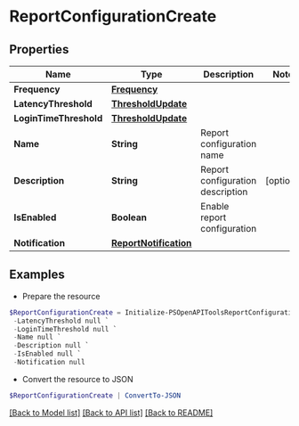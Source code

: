 # ReportConfigurationCreate
## Properties

Name | Type | Description | Notes
------------ | ------------- | ------------- | -------------
**Frequency** | [**Frequency**](Frequency.md) |  | 
**LatencyThreshold** | [**ThresholdUpdate**](ThresholdUpdate.md) |  | 
**LoginTimeThreshold** | [**ThresholdUpdate**](ThresholdUpdate.md) |  | 
**Name** | **String** | Report configuration name | 
**Description** | **String** | Report configuration description | [optional] 
**IsEnabled** | **Boolean** | Enable report configuration | 
**Notification** | [**ReportNotification**](ReportNotification.md) |  | 

## Examples

- Prepare the resource
```powershell
$ReportConfigurationCreate = Initialize-PSOpenAPIToolsReportConfigurationCreate  -Frequency null `
 -LatencyThreshold null `
 -LoginTimeThreshold null `
 -Name null `
 -Description null `
 -IsEnabled null `
 -Notification null
```

- Convert the resource to JSON
```powershell
$ReportConfigurationCreate | ConvertTo-JSON
```

[[Back to Model list]](../README.md#documentation-for-models) [[Back to API list]](../README.md#documentation-for-api-endpoints) [[Back to README]](../README.md)


